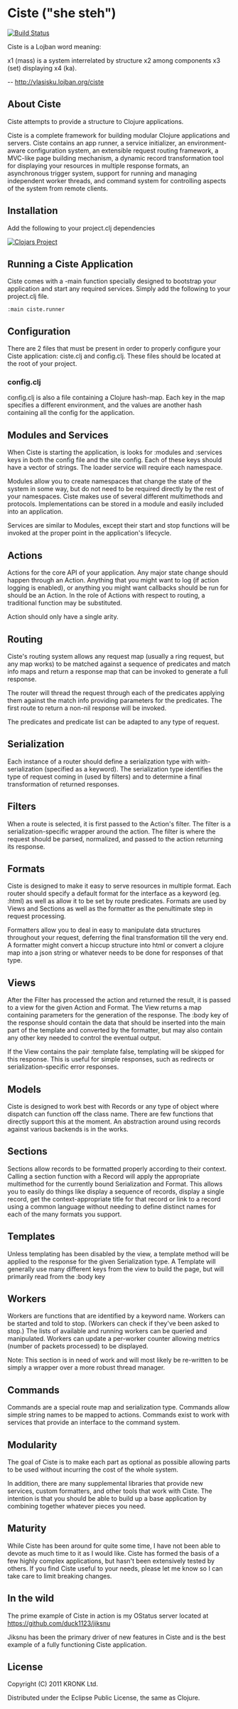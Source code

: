 # Ciste ("she steh")

[![Build Status](http://build.jiksnu.org/job/ciste/branch/develop/badge/icon)](http://build.jiksnu.org/job/ciste/branch/develop/)

Ciste is a Lojban word meaning:

x1 (mass) is a system interrelated by structure x2 among components x3
(set) displaying x4 (ka).

-- http://vlasisku.lojban.org/ciste

## About Ciste

Ciste attempts to provide a structure to Clojure applications.

Ciste is a complete framework for building modular Clojure
applications and servers. Ciste contains an app runner, a service
initializer, an environment-aware configuration system, an extensible
request routing framework, a MVC-like page building mechanism, a
dynamic record transformation tool for displaying your resources in
multiple response formats, an asynchronous trigger system, support for
running and managing independent worker threads, and command system
for controlling aspects of the system from remote clients.

## Installation

Add the following to your project.clj dependencies

[![Clojars Project](http://clojars.org/ciste/latest-version.svg)](http://clojars.org/ciste)

## Running a Ciste Application

Ciste comes with a -main function specially designed to bootstrap your
application and start any required services. Simply add the following
to your project.clj file.

    :main ciste.runner

## Configuration

There are 2 files that must be present in order to properly configure
your Ciste application: ciste.clj and config.clj. These files should
be located at the root of your project.

### config.clj

config.clj is also a file containing a Clojure hash-map. Each key in
the map specifies a different environment, and the values are another
hash containing all the config for the application.

## Modules and Services

When Ciste is starting the application, is looks for :modules and
:services keys in both the config file and the site config. Each of
these keys should have a vector of strings. The loader service will
require each namespace.

Modules allow you to create namespaces that change the state of the
system in some way, but do not need to be required directly by the
rest of your namespaces. Ciste makes use of several different
multimethods and protocols. Implementations can be stored in a module
and easily included into an application.

Services are similar to Modules, except their start and stop functions
will be invoked at the proper point in the application's lifecycle.

## Actions

Actions for the core API of your application. Any major state change
should happen through an Action. Anything that you might want to log
(if action logging is enabled), or anything you might want callbacks
should be run for should be an Action. In the role of Actions with
respect to routing, a traditional function may be substituted.

Action should only have a single arity.

## Routing

Ciste's routing system allows any request map (usually a ring request,
but any map works) to be matched against a sequence of predicates and
match info maps and return a response map that can be invoked to
generate a full response.

The router will thread the request through each of the predicates
applying them against the match info providing parameters for the
predicates. The first route to return a non-nil response will be
invoked.

The predicates and predicate list can be adapted to any type of
request.

## Serialization

Each instance of a router should define a serialization type with
with-serialization (specified as a keyword). The serialization type
identifies the type of request coming in (used by filters) and to
determine a final transformation of returned responses.

## Filters

When a route is selected, it is first passed to the Action's
filter. The filter is a serialization-specific wrapper around the
action. The filter is where the request should be parsed, normalized,
and passed to the action returning its response.

## Formats

Ciste is designed to make it easy to serve resources in multiple
format. Each router should specify a default format for the interface
as a keyword (eg. :html) as well as allow it to be set by route
predicates. Formats are used by Views and Sections as well as the
formatter as the penultimate step in request processing.

Formatters allow you to deal in easy to manipulate data structures
throughout your request, deferring the final transformation till the
very end. A formatter might convert a hiccup structure into html or
convert a clojure map into a json string or whatever needs to be done
for responses of that type.

## Views

After the Filter has processed the action and returned the result, it
is passed to a view for the given Action and Format. The View returns
a map containing parameters for the generation of the response. The
:body key of the response should contain the data that should be
inserted into the main part of the template and converted by the
formatter, but may also contain any other key needed to control the
eventual output.

If the View contains the pair :template false, templating will be
skipped for this response. This is useful for simple responses, such
as redirects or serialization-specific error responses.

## Models

Ciste is designed to work best with Records or any type of object
where dispatch can function off the class name. There are few
functions that directly support this at the moment. An abstraction
around using records against various backends is in the works.

## Sections

Sections allow records to be formatted properly according to their
context. Calling a section function with a Record will apply the
appropriate multimethod for the currently bound Serialization and
Format. This allows you to easily do things like display a sequence of
records, display a single record, get the context-appropriate title
for that record or link to a record using a common language without
needing to define distinct names for each of the many formats you
support.

## Templates

Unless templating has been disabled by the view, a template method
will be applied to the response for the given Serialization type. A
Template will generally use many different keys from the view to build
the page, but will primarily read from the :body key

## Workers

Workers are functions that are identified by a keyword name. Workers
can be started and told to stop. (Workers can check if they've been
asked to stop.) The lists of available and running workers can be
queried and manipulated. Workers can update a per-worker counter
allowing metrics (number of packets processed) to be displayed.

Note: This section is in need of work and will most likely be
re-written to be simply a wrapper over a more robust thread manager.


## Commands

Commands are a special route map and serialization type. Commands
allow simple string names to be mapped to actions. Commands exist to
work with services that provide an interface to the command system.

## Modularity

The goal of Ciste is to make each part as optional as possible
allowing parts to be used without incurring the cost of the whole
system.

In addition, there are many supplemental libraries that provide new
services, custom formatters, and other tools that work with Ciste. The
intention is that you should be able to build up a base application by
combining together whatever pieces you need.

## Maturity

While Ciste has been around for quite some time, I have not been able
to devote as much time to it as I would like. Ciste has formed the
basis of a few highly complex applications, but hasn't been
extensively tested by others. If you find Ciste useful to your needs,
please let me know so I can take care to limit breaking changes.

## In the wild

The prime example of Ciste in action is my OStatus server located at
https://github.com/duck1123/jiksnu

Jiksnu has been the primary driver of new features in Ciste and is the
best example of a fully functioning Ciste application.


## License

Copyright (C) 2011 KRONK Ltd.

Distributed under the Eclipse Public License, the same as Clojure.
